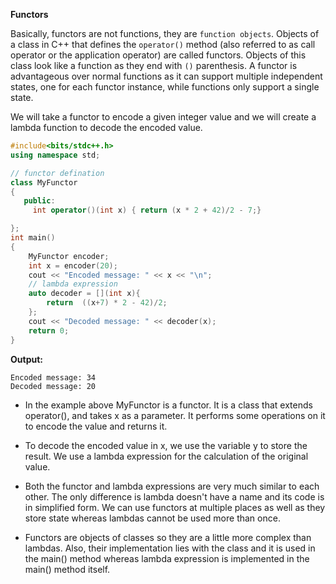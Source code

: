 ****Functors****

Basically, functors are not functions, they are `function objects`. Objects of a class in C++ that defines the `operator()` method (also referred to as call operator or the application operator)
are called functors. Objects of this class look like a function as they end with `()` parenthesis. A functor is advantageous over normal functions as it can support multiple independent states,
one for each functor instance, while functions only support a single state.

 We will take a functor to encode a given integer value and we will create a lambda function to decode the encoded value.

```cpp
#include<bits/stdc++.h>
using namespace std;

// functor defination
class MyFunctor
{
   public:
     int operator()(int x) { return (x * 2 + 42)/2 - 7;}

};
int main()
{
    MyFunctor encoder;
    int x = encoder(20);
    cout << "Encoded message: " << x << "\n";
    // lambda expression
    auto decoder = [](int x){
        return  ((x+7) * 2 - 42)/2;
    };
    cout << "Decoded message: " << decoder(x);
    return 0;
}
```

**Output:**
```
Encoded message: 34
Decoded message: 20
```

- In the example above MyFunctor is a functor. It is a class that extends operator(), and takes x as a parameter. It performs some operations on it to encode the value and returns it.

- To decode the encoded value in x, we use the variable y to store the result. We use a lambda expression for the calculation of the original value.

- Both the functor and lambda expressions are very much similar to each other. The only difference is lambda doesn't have a name and its code is in simplified form. We can use functors at multiple
places as well as they store state whereas lambdas cannot be used more than once.

- Functors are objects of classes so they are a little more complex than lambdas. Also, their implementation lies with the class and it is used in the main() method whereas lambda expression is 
implemented in the main() method itself.
